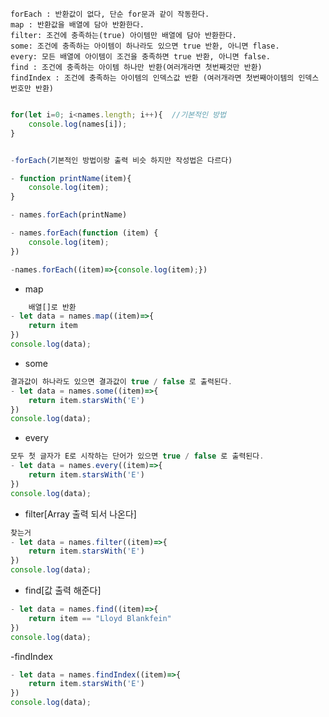 ```
forEach : 반환값이 없다, 단순 for문과 같이 작동한다.
map : 반환값을 배열에 담아 반환한다.
filter: 조건에 충족하는(true) 아이템만 배열에 담아 반환한다.
some: 조건에 충족하는 아이템이 하나라도 있으면 true 반환, 아니면 flase.
every: 모든 배열에 아이템이 조건을 충족하면 true 반환, 아니면 false.
find : 조건에 충족하는 아이템 하나만 반환(여러개라면 첫번째것만 반환)
findIndex : 조건에 충족하는 아이템의 인덱스값 반환 (여러개라면 첫번째아이템의 인덱스번호만 반환)
```



```javascript

for(let i=0; i<names.length; i++){  //기본적인 방법
    console.log(names[i]);
}


-forEach(기본적인 방법이랑 출력 비슷 하지만 작성법은 다르다)

- function printName(item){
    console.log(item);
}

- names.forEach(printName)
```
```javascript
- names.forEach(function (item) {
    console.log(item);
})

-names.forEach((item)=>{console.log(item);})
```

- map
```javascript
    배열[]로 반환
- let data = names.map((item)=>{
    return item
})
console.log(data);
```

- some

```javascript
결과값이 하나라도 있으면 결과값이 true / false 로 출력된다.
- let data = names.some((item)=>{
    return item.starsWith('E')
})
console.log(data);

```
- every

```javascript
모두 첫 글자가 E로 시작하는 단어가 있으면 true / false 로 출력된다.
- let data = names.every((item)=>{
    return item.starsWith('E')
})
console.log(data);
```

- filter[Array 출력 되서 나온다]

```javascript
찾는거
- let data = names.filter((item)=>{
    return item.starsWith('E')
})
console.log(data);
```

- find[값 출력 해준다]

```javascript
- let data = names.find((item)=>{
    return item == "Lloyd Blankfein"
})
console.log(data);
```

-findIndex

```javascript
- let data = names.findIndex((item)=>{
    return item.starsWith('E')
})
console.log(data);
```